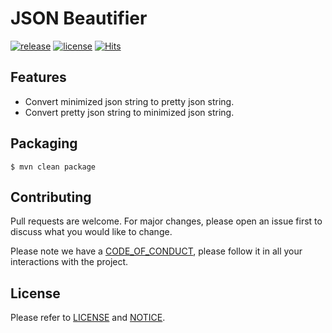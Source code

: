 # JSON Beautifier

[![release](https://shields.io/github/v/release/silentsoft/actlist-json-beautifier-plugin?display_name=tag)](https://github.com/silentsoft/actlist-json-beautifier-plugin/releases)
[![license](https://img.shields.io/badge/license-Apache--2.0-green.svg)](https://github.com/silentsoft/actlist-json-beautifier-plugin/blob/master/LICENSE.txt)
[![Hits](https://hits.sh/github.com/silentsoft/actlist-json-beautifier-plugin.svg)](https://hits.sh)

## Features
  - Convert minimized json string to pretty json string.
  - Convert pretty json string to minimized json string.

## Packaging
```
$ mvn clean package
```

## Contributing
Pull requests are welcome. For major changes, please open an issue first to discuss what you would like to change.

Please note we have a [CODE_OF_CONDUCT](https://github.com/silentsoft/actlist-json-beautifier-plugin/blob/master/CODE_OF_CONDUCT.md), please follow it in all your interactions with the project.

## License
Please refer to [LICENSE](https://github.com/silentsoft/actlist-json-beautifier-plugin/blob/master/LICENSE.txt) and [NOTICE](https://github.com/silentsoft/actlist-json-beautifier-plugin/blob/master/NOTICE.md).
